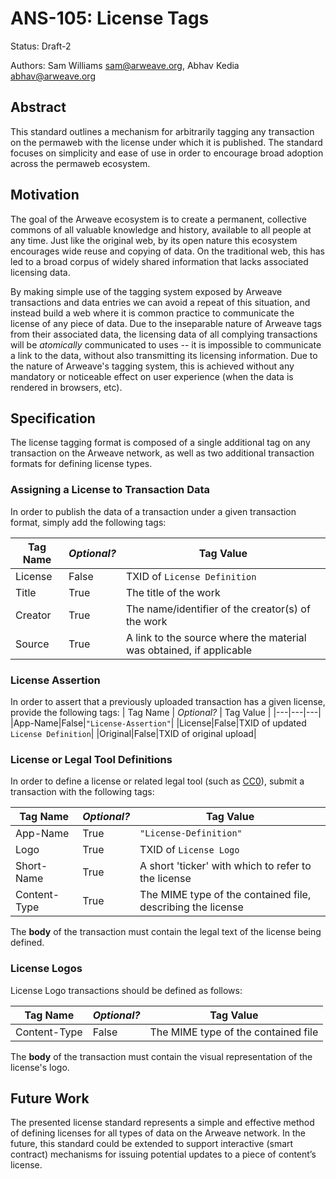 # ANS-105: License Tags

Status: Draft-2

Authors: Sam Williams <sam@arweave.org>, Abhav Kedia <abhav@arweave.org>

## Abstract

This standard outlines a mechanism for arbitrarily tagging any transaction on the permaweb with the license under which it is published. The standard focuses on simplicity and ease of use in order to encourage broad adoption across the permaweb ecosystem.

## Motivation

The goal of the Arweave ecosystem is to create a permanent, collective commons of all valuable knowledge and history, available to all people at any time. Just like the original web, by its open nature this ecosystem encourages wide reuse and copying of data. On the traditional web, this has led to a broad corpus of widely shared information that lacks associated licensing data.

By making simple use of the tagging system exposed by Arweave transactions and data entries we can avoid a repeat of this situation, and instead build a web where it is common practice to communicate the license of any piece of data. Due to the inseparable nature of Arweave tags from their associated data, the licensing data of all complying transactions will be _atomically_ communicated to uses -- it is impossible to communicate a link to the data, without also transmitting its licensing information. Due to the nature of Arweave's tagging system, this is achieved without any mandatory or noticeable effect on user experience (when the data is rendered in browsers, etc).

## Specification

The license tagging format is composed of a single additional tag on any transaction on the Arweave network, as well as two additional transaction formats for defining license types.

### Assigning a License to Transaction Data

In order to publish the data of a transaction under a given transaction format, simply add the following tags:

| Tag Name | _Optional?_ | Tag Value |
|---|---|---|
|License|False|TXID of `License Definition`|
|Title|True|The title of the work|
|Creator|True|The name/identifier of the creator(s) of the work|
|Source|True|A link to the source where the material was obtained, if applicable|

### License Assertion

In order to assert that a previously uploaded transaction has a given license, provide the following tags: 
| Tag Name | _Optional?_ | Tag Value |
|---|---|---|
|App-Name|False|`"License-Assertion"`|
|License|False|TXID of updated `License Definition`|
|Original|False|TXID of original upload|

### License or Legal Tool Definitions

In order to define a license or related legal tool (such as [CC0](https://wiki.creativecommons.org/wiki/CC0)), submit a transaction with the following tags:

| Tag Name | _Optional?_ | Tag Value |
|---|---|---|
|App-Name|True|`"License-Definition"`|
|Logo|True|TXID of `License Logo`|
|Short-Name|True|A short 'ticker' with which to refer to the license|
|Content-Type|True|The MIME type of the contained file, describing the license|

The **body** of the transaction must contain the legal text of the license being defined.

### License Logos

License Logo transactions should be defined as follows:

| Tag Name | _Optional?_ | Tag Value |
|---|---|---|
|Content-Type|False|The MIME type of the contained file|

The **body** of the transaction must contain the visual representation of the license's logo.

## Future Work

The presented license standard represents a simple and effective method of defining licenses for all types of data on the Arweave network. In the future, this standard could be extended to support interactive (smart contract) mechanisms for issuing potential updates to a piece of content’s license.
